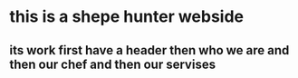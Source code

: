  # this is a shepe hunter webside
## its work first have a header then who we are and then our chef and then our servises
